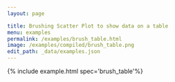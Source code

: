 ```yaml
---
layout: page

title: Brushing Scatter Plot to show data on a table
menu: examples
permalink: /examples/brush_table.html
image: /examples/compiled/brush_table.png
edit_path: _data/examples.json
---
```




{% include example.html spec='brush_table'%}

